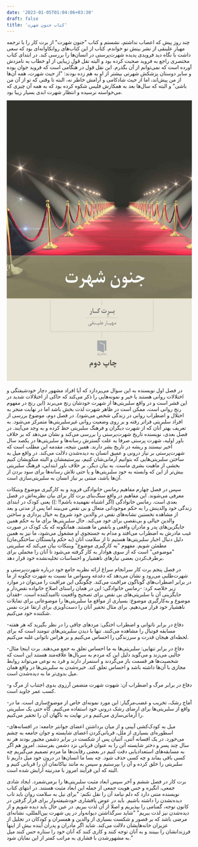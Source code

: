 ```yaml
---
date: '2023-01-05T01:04:06+03:30'
draft: false
title: 'کتاب جنون شهرت'
---
```


چند روز پیش که اعصاب نداشتم، نشستم و کتاب "جنون شهرت" از برت کار را با ترجمه مهیار علینقی از نشر بینش نو خواندم. کتاب از این کتاب‌های روانکاوانه‌ای بود که سعی داشت با نگاه دید فرویدی پدیده شهرت‌پرستی در انسان‌ها را بررسی کند. در ابتدای کتاب مختصری راجع به فروید صحبت کرده بود و البته نقل قول زیبایی از او خطاب به نامزدش آورده است که نمی‌توانم از آن بگذرم. این نقل قول در هنگامی است که فروید جوان بوده و سایر دوستان پزشکش شهرتی بیشتر از او به هم زده بودند: "از حیث شهرت، همه آن‌ها از من پیش‌اند، اما از حیث شادکامی و آرامش خاطر نه، البته تا وقتی که تو از آن من باشی" و البته که سال‌ها بعد به همکارش فلیس شکوه کرده بود که به همه آن چیزی که می‌خواسته نرسیده و انتظار شهرت ابدی بسیار زیبا بود.

![کتاب جنون شهرت](./image.jpg)


در فصل اول نویسنده به این سوال می‌پردازد که آیا افراد مشهور دچار خودشیفتگی و اختلالات روانی هستند یا خیر و نمونه‌هایی را ذکر می‌کند که حاکی از اختلالات شدید در این قشر است و در واقع سلبریتی‌ها از شهرت خودشان رنج می‌برند (این رنج در مفهوم رنج روانی است، ممکن است در ظاهر شهرت لذت بخش باشد اما در نهایت منجر به اختلال و اضطراب روانی در زندگی شخص می‌شود). در فصل دوم، موضوع بررسی از افراد سلبریتی فراتر رفته و بر روی وضعیت روانی غیرسلبریتی‌ها متمرکز می‌شود. به تعریف بهتر آنان که از شهرت دیگران و فرهنگ سلبریتی حظ کرده و به وجد می‌آیند. در فصل بعدی، نویسنده تاریخ شهرت‌پرستی را بررسی می‌کند و نشان می‌دهد که بر خلاف باور اولیه، شهرت پرستی صرفا به علت گسترش رسانه‌ها و سلبریتی‌ها در یکصد سال اخیر نیستند و ریشه در تاریخ بشر دارند. همین نتیجه، مقدمه این مطلب است که شهرت‌پرستی بر نیاز درونی و عمیق انسان به دیده‌شدن دلالت می‌کند. در واقع میل به ساختن سلبریتی‌هایی که بتوانیم آرمانی‌شان کنیم، بپرستیمشان و البته منکوبشان کنیم بخشی از ماهیت بشری ماست. به بیان دیگر، بر خلاف باور ابتدایی، فرهنگ سلبریتی بیش‌تر از این که وابسته به خود سلبریتی‌ها و یا حتی تلاش رسانه‌ها برای سود بردن از آن‌ها باشد، مبتنی بر نیاز انسان به سلبریتی‌سازی است.

سپس در فصل چهارم مفاهیم رمانس خانوادگی فروید و به کارگیری موضوع وینیکات معرفی می‌شوند. این مفاهیم در واقع سنگ‌بنای برت کار برای بیان نظریه‌‌اش در فصل بعدی است. رمانس خانوادگی (اگر اشتباه نفهمیده باشم!! :)) یعنی کودک در ابتدای زندگی خود والدینش را به حکم موجوداتی متعال و بی نقص می‌بیند اما پس از مدتی و بعد از مشاهده نخستین نشانه‌های نقص در والدین خود شروع به خیال پردازی و ساختن والدین خیالی و بی‌نقصی برای خود می‌کند. حال سلبریتی‌ها برای ما به حکم همین جایگزین‌های پدر و مادران واقعی و بانقص ما هستند. همانگونه که یک کودک در صورت غیب مادرش به اضطراب می‌افتد و مدام به جستجوی او مشغول می‌شود، ما نیز به همین دلیل دنبال اخبار سلبریتی‌ها هستیم تا از سلامت آنان (به حکم وابستگان ساختگی‌مان) مطمئن شویم. مفهوم "به کارگیری موضوع" وینیکات بیان می‌کند که سلبریتی "موضوعی" است که از سوی هوادار به کار گرفته می‌شود تا آنان را محملی برای برطرف‌کردن بعضی نیازهای ناهشیار و احساسات تخلیه‌نشده خود قرار دهد.

در فصل پنجم برت کار سرانجام سراغ ارائه نظریه جامع خود درباره شهرت‌پرستی و شهرت‌طلبی می‌رود و نشان می‌دهد که دغدغه وسواس ما نسبت به شهرت چگونه از ما در برابر اضطراب‌های گوناگون مراقبت می‌کند. چگونگی این مراقبت را می‌توان در موارد زیر خلاصه کرد:
-رمانس خانوادگی: این در همان راستای اصلاح خانواده نقص‌دار و جایگزینی‌ آن با سلبریتی‌های بی نقص برای تصحیح واقعیت ناامید‌کننده است.
-فقدان موضوع و به‌کار‌گیری موضوع: بسیاری از مواقع ما سلبریتی‌ها را موضوعاتی برای تمایلات ناهشیار خود قرار می‌دهیم. برای مثال تحقیر آنان را دست‌آویزی برای ارتقا عزت نفس شکننده خود می‌کنیم.

-دفاع در برابر ناتوانی و اضطراب اختگی: مرد‌های چاقی را در نظر بگیرید که هر هفته مسابقه فوتبال را مشاهده می‌کنند. تنها با دیدن سلبریتی‌های تنومند است که برای لحظه‌ای هیجان قدرت و سرزندگی را احساس می‌کنیم و بر هراس ناتوانی غلبه می‌کنیم.

-دفاع در برابر تنهایی: سلبریتی‌ها به ما احساس تعلق به جمع می‌دهند. برت اینجا مثال جالبی می‌زند و می‌گوید دلیل این که مردم به سریال‌ها علاقه‌مند هستند این است که شخصیت‌ها هر قسمت باز می‌گردند و استمرار دارند و فرد به نوعی می‌تواند روابط مجازی با آن‌ها داشته باشد و احساس تعلق کند. خیره‌شدن به سلبریتی‌ها در واقع همان میل‌ بدوی‌تر ما به دیده‌شدن است.

-دفاع در برابر مرگ و اضطراب آن: شهوت شهرت متضمن آرزوی بدوی اجتناب از مرگ و کسب عمر جاوید است.

-آماج رشک، تخریب و غضب‌مرگبار: این مورد نمونه‌ای خاص از موضوع‌سازی است. ما در واقع از سلبریتی‌ها برای ارضای رشک درونی خود استفاده می‌کنیم. گاه حتی یک سلبریتی را آرمانی‌سازی می‌کنیم و در نهایت به ناگهان آن را تحقیر می‌کنیم. 

-میل به کودک‌کشی آیینی و از میان برداشتن اعضای جوانتر جامعه: در افسانه‌های اسطوره‌ای بسیاری از ملل، قربانی‌کردن اعضای شایسته و جوان جامعه به چشم می‌خورد. در یک افسانه آتنی، آتنیان پس از شکست در برابر دشمن مجبور بودند هر نه سال چند پسر و دختر شایسته آتن را به عنوان قربانی نزد دشمن بفرستند. امروز هم اگر به مسابقه‌های استعدادیابی دقت کنیم در بعضی رقابت‌ها ما مردم تصمیم می‌گیریم چه کسی باقی بماند و چه کسی حذف شود. چه بسا ما انسان‌ها در درون خود میل داریم تا سلبریتی را خلق کرده و آن را بپرستیم و سپس به مانند نیاکانمان آن را قربانی کنیم و البته که این فرآیند امروز با مدرنیته آرایش شده است.

برت کار در فصل ششم و آخر سپس ابعاد مثبت سلبریتی‌ها را برمی‌شمرد. ایجاد شادی جمعی، انگیزه و حس هویت جمعی از جمله این ابعاد مثبت هستند. در انتهای کتاب نویسنده متنی دارد که دلم نیامد آن را نقل نکنم:
"برای نیل به سلامت روان باید تاب دیده‌نشدن را داشته باشیم. باید در عوض پافشاری خود‌شیفته‌وار برای قرار گرفتن در کانون توجه، گمنامی را بپذیریم و اصلا از آن لذت ببریم. در عین حال باید دیده شویم و از دیده‌شدن نیز لذت ببریم"
"شاید سرگذاشتن دیوانه‌وار در پی شهرت بین‌المللی، نشانه‌ای مرضی باشد که بر قصور و شکست‌ بسیاری از والدین و همسران و کودکان در تجلیل از عزیزان خانه‌هایشان دلالت می‌کند. شاید اگر مادران و پدران آینده بیش‌ از اینها فرزندانشان را ببینند و به آنان توجه کنند و کاری کنند که آنان خود را ستاره حس کنند میل به مشهورشدن با فشاری به مراتب کمتر از این نمایان شود."